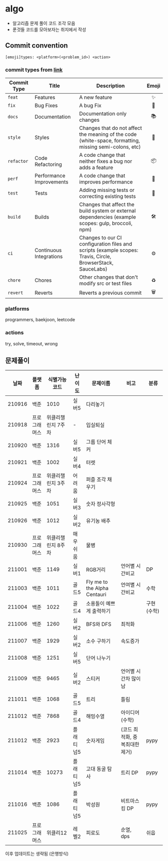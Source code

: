 # algo

-   알고리즘 문제 풀이 코드 조각 모음
-   푼것들 코드를 모아보자는 취지에서 작성

## Commit convention

`[emoji]types: <platform>(<problem_id>) <action>`

### **commit types** from [link](https://github.com/pvdlg/conventional-commit-types)

| Commit Type | Title                    | Description                                                                                                 | Emoji  |
| ----------- | ------------------------ | ----------------------------------------------------------------------------------------------------------- |:------:|
| `feat`      | Features                 | A new feature                                                                                               | ✨     |
| `fix`       | Bug Fixes                | A bug Fix                                                                                                   | 🐛     |
| `docs`      | Documentation            | Documentation only changes                                                                                  | 📚     |
| `style`     | Styles                   | Changes that do not affect the meaning of the code (white-space, formatting, missing semi-colons, etc)      | 💎     |
| `refactor`  | Code Refactoring         | A code change that neither fixes a bug nor adds a feature                                                   | 📦     |
| `perf`      | Performance Improvements | A code change that improves performance                                                                     | 🚀     |
| `test`      | Tests                    | Adding missing tests or correcting existing tests                                                           | 🚨     |
| `build`     | Builds                   | Changes that affect the build system or external dependencies (example scopes: gulp, broccoli, npm)         | 🛠     |
| `ci`        | Continuous Integrations  | Changes to our CI configuration files and scripts (example scopes: Travis, Circle, BrowserStack, SauceLabs) | ⚙️     |
| `chore`     | Chores                   | Other changes that don't modify src or test files                                                           | ♻️     |
| `revert`    | Reverts                  | Reverts a previous commit                                                                                   | 🗑     |


### platforms

programmers, baekjoon, leetcode

### actions

try, solve, timeout, wrong


## 문제풀이

| 날짜   | 플랫폼       | 식별가능코드       | 난이도    | 문제이름                     | 비고                           | 분류        |
| ------ | ------------ | ------------------ | --------- | ---------------------------- | ------------------------------ | ----------- |
| 210916 | 백준         | 1010               | 실버5     | 다리놓기                     |                                |
| 210918 | 프로그래머스 | 위클리챌린지 7주차 | -         | 입실퇴실                     |                                |
| 210920 | 백준         | 1316               | 실버5     | 그룹 단어 체커               |                                |
| 210921 | 백준         | 1002               | 실버4     | 터렛                         |                                |
| 210924 | 프로그래머스 | 위클리챌린지 3주차 | 어려움    | 퍼즐 조각 채우기             |                                |
| 210925 | 백준         | 1051               | 실버3     | 숫자 정사각형                |                                |
| 210926 | 백준         | 1012               | 실버2     | 유기농 배추                  |                                |
| 210930 | 프로그래머스 | 위클리챌린지 8주차 | 매우쉬움  | 물병                         |                                |
| 211001 | 백준         | 1149               | 실버1     | RGB거리                      | 언어별 시간비교                | DP          |
| 211003 | 백준         | 1011               | 골드5     | Fly me to the Alpha Centauri | 언여별 시간비교                | 수학        |
| 211004 | 백준         | 1022               | 골드4     | 소용돌이 예쁘게 출력하기     |                                | 구현 (수학) |
| 211006 | 백준         | 1260               | 실버2     | BFS와 DFS                    | 최적화                         |             |
| 211007 | 백준         | 1929               | 실버2     | 소수 구하기                  | 속도증가                       |             |
| 211008 | 백준         | 1251               | 실버5     | 단어 나누기                  |                                |             |
| 211009 | 백준         | 9465               | 실버2     | 스티커                       | 언어별 시간차 많이남           |             |
| 211011 | 백준         | 1068               | 골드5     | 트리                         | 틀림                           |             |
| 211012 | 백준         | 7868               | 골드4     | 해밍수열                     | 아이디어(수학)                 |             |
| 211012 | 백준         | 2923               | 플래티넘5 | 숫자게임                     | (코드 최적화, 중복최대한 제거) | pypy        |
| 211014 | 백준         | 10273              | 플래티넘5 | 고대 동굴 탐사               | 트리 DP                        | pypy        |
| 211016 | 백준         | 1086               | 플래티넘5 | 박성원                       | 비트마스킹 DP                  | pypy        |
| 211025 | 프로그래머스 | 위클리12           | 레벨2     | 피로도                       | 순열, dps                      | 쉬웁        |

이후 업데이트는 생략됨 (은행방식)
